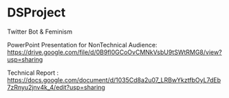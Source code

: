 # DSProject
Twitter Bot &amp; Feminism 


PowerPoint Presentation for NonTechnical Audience: https://drive.google.com/file/d/0B9fl0GCoOvCMNkVsbU9tSWtRMG8/view?usp=sharing

Technical Report :
https://docs.google.com/document/d/1035Cd8a2u07_LRBwYkztfbOyL7dEb7zRnyu2jnv4k_4/edit?usp=sharing
